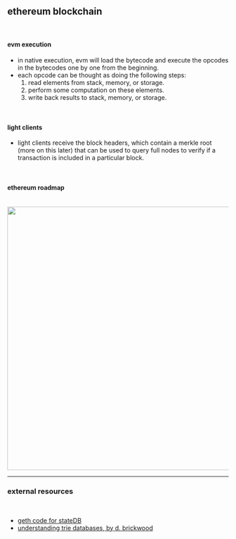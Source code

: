 ## ethereum blockchain

<br>

#### evm execution

* in native execution, evm will load the bytecode and execute the opcodes in the bytecodes one by one from the beginning.
* each opcode can be thought as doing the following steps:
  1. read elements from stack, memory, or storage.
  2. perform some computation on these elements.
  3. write back results to stack, memory, or storage.


<br>


#### light clients


* light clients receive the block headers, which contain a merkle root (more on this later) that can be used to query full nodes to verify if a transaction is included in a particular block.


<br>

#### ethereum roadmap

<br>

<img width="600"  src="https://user-images.githubusercontent.com/1130416/234419153-76ab9f89-00e8-48e7-93c4-c8d880ec2007.png">


<br>

----

### external resources

<br>

* [geth code for stateDB](https://github.com/ethereum/go-ethereum/blob/d4d288e3f1cebb183fce9137829a76ddf7c6d12a/core/state/statedb.go#L64)
* [understanding trie databases, by d. brickwood](https://medium.com/shyft-network/understanding-trie-databases-in-ethereum-9f03d2c3325d)
